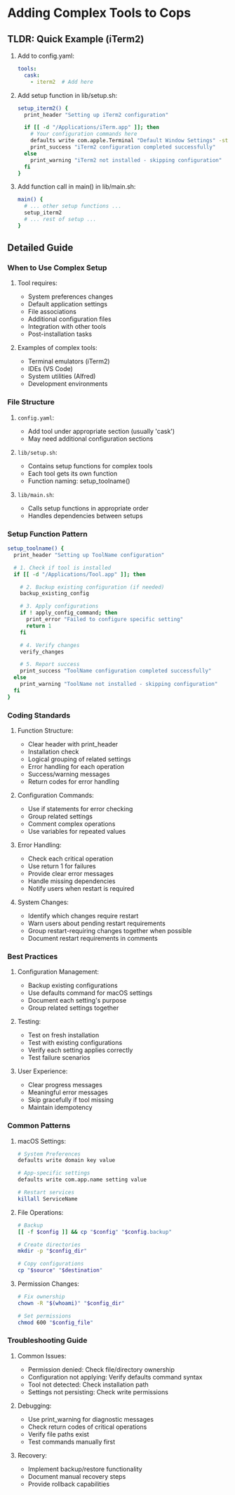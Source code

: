 # Adding Complex Tools to Cops

## TLDR: Quick Example (iTerm2)

1. Add to config.yaml:

    ```yaml
    tools:
      cask:
        - iterm2  # Add here
    ```

2. Add setup function in lib/setup.sh:

    ```bash
    setup_iterm2() {
      print_header "Setting up iTerm2 configuration"

      if [[ -d "/Applications/iTerm.app" ]]; then
        # Your configuration commands here
        defaults write com.apple.Terminal "Default Window Settings" -string "iTerm2"
        print_success "iTerm2 configuration completed successfully"
      else
        print_warning "iTerm2 not installed - skipping configuration"
      fi
    }
    ```

3. Add function call in main() in lib/main.sh:

    ```bash
    main() {
      # ... other setup functions ...
      setup_iterm2
      # ... rest of setup ...
    }
    ```

## Detailed Guide

### When to Use Complex Setup

1. Tool requires:
   - System preferences changes
   - Default application settings
   - File associations
   - Additional configuration files
   - Integration with other tools
   - Post-installation tasks

2. Examples of complex tools:
   - Terminal emulators (iTerm2)
   - IDEs (VS Code)
   - System utilities (Alfred)
   - Development environments

### File Structure

1. `config.yaml`:
   - Add tool under appropriate section (usually 'cask')
   - May need additional configuration sections

2. `lib/setup.sh`:
   - Contains setup functions for complex tools
   - Each tool gets its own function
   - Function naming: setup_toolname()

3. `lib/main.sh`:
   - Calls setup functions in appropriate order
   - Handles dependencies between setups

### Setup Function Pattern

```bash
setup_toolname() {
  print_header "Setting up ToolName configuration"

  # 1. Check if tool is installed
  if [[ -d "/Applications/Tool.app" ]]; then

    # 2. Backup existing configuration (if needed)
    backup_existing_config

    # 3. Apply configurations
    if ! apply_config_command; then
      print_error "Failed to configure specific setting"
      return 1
    fi

    # 4. Verify changes
    verify_changes

    # 5. Report success
    print_success "ToolName configuration completed successfully"
  else
    print_warning "ToolName not installed - skipping configuration"
  fi
}
```

### Coding Standards

1. Function Structure:
   - Clear header with print_header
   - Installation check
   - Logical grouping of related settings
   - Error handling for each operation
   - Success/warning messages
   - Return codes for error handling

2. Configuration Commands:
   - Use if statements for error checking
   - Group related settings
   - Comment complex operations
   - Use variables for repeated values

3. Error Handling:
   - Check each critical operation
   - Use return 1 for failures
   - Provide clear error messages
   - Handle missing dependencies
   - Notify users when restart is required

4. System Changes:
   - Identify which changes require restart
   - Warn users about pending restart requirements
   - Group restart-requiring changes together when possible
   - Document restart requirements in comments

### Best Practices

1. Configuration Management:
   - Backup existing configurations
   - Use defaults command for macOS settings
   - Document each setting's purpose
   - Group related settings together

2. Testing:
   - Test on fresh installation
   - Test with existing configurations
   - Verify each setting applies correctly
   - Test failure scenarios

3. User Experience:
   - Clear progress messages
   - Meaningful error messages
   - Skip gracefully if tool missing
   - Maintain idempotency

### Common Patterns

1. macOS Settings:

    ```bash
    # System Preferences
    defaults write domain key value

    # App-specific settings
    defaults write com.app.name setting value

    # Restart services
    killall ServiceName
    ```

2. File Operations:

    ```bash
    # Backup
    [[ -f $config ]] && cp "$config" "$config.backup"

    # Create directories
    mkdir -p "$config_dir"

    # Copy configurations
    cp "$source" "$destination"
    ```

3. Permission Changes:

    ```bash
    # Fix ownership
    chown -R "$(whoami)" "$config_dir"

    # Set permissions
    chmod 600 "$config_file"
    ```

### Troubleshooting Guide

1. Common Issues:
   - Permission denied: Check file/directory ownership
   - Configuration not applying: Verify defaults command syntax
   - Tool not detected: Check installation path
   - Settings not persisting: Check write permissions

2. Debugging:
   - Use print_warning for diagnostic messages
   - Check return codes of critical operations
   - Verify file paths exist
   - Test commands manually first

3. Recovery:
   - Implement backup/restore functionality
   - Document manual recovery steps
   - Provide rollback capabilities
